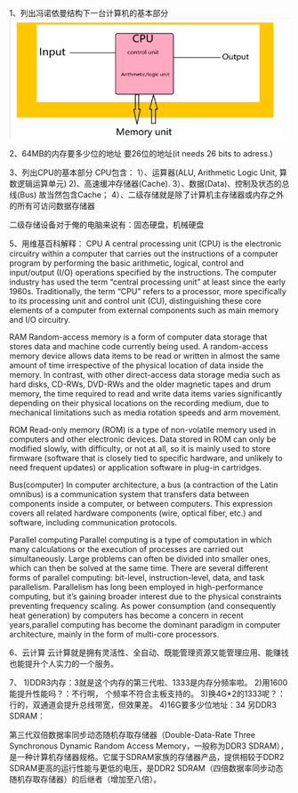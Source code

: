 1、列出冯诺依曼结构下一台计算机的基本部分
![](images/25.png)

2、64MB的内存要多少位的地址
要26位的地址(it needs 26 bits to adress.)

3、列出CPU的基本部分
CPU包含：
1）、运算器(ALU, Arithmetic Logic Unit, 算数逻辑运算单元)
2)、高速缓冲存储器(Cache).
3）、数据(Data)、控制及状态的总线(Bus) 故当然包含Cache；
4）、二级存储就是除了计算机主存储器或内存之外的所有可访问数据存储器

二级存储设备对于俺的电脑来说有：固态硬盘，机械硬盘

5、用维基百科解释：
CPU
A central processing unit (CPU) is the electronic circuitry within a computer that carries out the instructions of a computer program by performing the basic arithmetic, logical, control and input/output (I/O) operations specified by the instructions. The computer industry has used the term “central processing unit” at least since the early 1960s. Traditionally, the term “CPU” refers to a processor, more specifically to its processing unit and control unit (CU), distinguishing these core elements of a computer from external components such as main memory and I/O circuitry.

RAM
Random-access memory is a form of computer data storage that stores data and machine code currently being used. A random-access memory device allows data items to be read or written in almost the same amount of time irrespective of the physical location of data inside the memory. In contrast, with other direct-access data storage media such as hard disks, CD-RWs, DVD-RWs and the older magnetic tapes and drum memory, the time required to read and write data items varies significantly depending on their physical locations on the recording medium, due to mechanical limitations such as media rotation speeds and arm movement.

ROM
Read-only memory (ROM) is a type of non-volatile memory used in computers and other electronic devices. Data stored in ROM can only be modified slowly, with difficulty, or not at all, so it is mainly used to store firmware (software that is closely tied to specific hardware, and unlikely to need frequent updates) or application software in plug-in cartridges.

Bus(computer)
In computer architecture, a bus (a contraction of the Latin omnibus) is a communication system that transfers data between components inside a computer, or between computers. This expression covers all related hardware components (wire, optical fiber, etc.) and software, including communication protocols.

Parallel computing
Parallel computing is a type of computation in which many calculations or the execution of processes are carried out simultaneously. Large problems can often be divided into smaller ones, which can then be solved at the same time. There are several different forms of parallel computing: bit-level, instruction-level, data, and task parallelism. Parallelism has long been employed in high-performance computing, but it’s gaining broader interest due to the physical constraints preventing frequency scaling. As power consumption (and consequently heat generation) by computers has become a concern in recent years,parallel computing has become the dominant paradigm in computer architecture, mainly in the form of multi-core processors.

6、云计算
云计算就是拥有灵活性、全自动、既能管理资源又能管理应用、能赚钱也能提升个人实力的一个服务。

7、
1)DDR3内存：3就是这个内存的第三代啦、1333是内存分频率啦。
2)用1600能提升性能吗？：不行啊， 个频率不符合主板支持的。
3)换4G*2的1333呢？：行的，双通道会提升总线带宽，但效果差。
4)16G要多少位地址：34
另DDR3 SDRAM：

第三代双倍数据率同步动态随机存取存储器（Double-Data-Rate Three Synchronous Dynamic Random Access Memory，一般称为DDR3 SDRAM），是一种计算机存储器规格。它属于SDRAM家族的存储器产品，提供相较于DDR2 SDRAM更高的运行性能与更低的电压，是DDR2 SDRAM（四倍数据率同步动态随机存取存储器）的后继者（增加至八倍）。